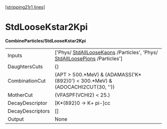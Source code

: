 [[stripping21r1 lines]](./stripping21r1-index)

# StdLooseKstar2Kpi

**CombineParticles/StdLooseKstar2Kpi**

|                  |                                                                                                                                                      |
|------------------|------------------------------------------------------------------------------------------------------------------------------------------------------|
| Inputs           | ['Phys/ [StdAllLooseKaons](./stripping21r1-stdallloosekaons) /Particles', 'Phys/ [StdAllLoosePions](./stripping21r1-stdallloosepions) /Particles'] |
| DaughtersCuts    | {}                                                                                                                                                   |
| CombinationCut   | (APT \> 500.\*MeV) & (ADAMASS('K\*(892)0') \< 300.\*MeV) & (ADOCACHI2CUT(30, ''))                                                                    |
| MotherCut        | (VFASPF(VCHI2) \< 25.)                                                                                                                               |
| DecayDescriptor  | [K\*(892)0 -\> K+ pi-]cc                                                                                                                           |
| DecayDescriptors | []                                                                                                                                                 |
| Output           | None                                                                                                                                                 |
